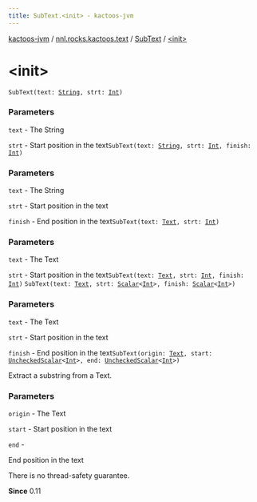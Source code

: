 ```yaml
---
title: SubText.<init> - kactoos-jvm
---
```


[kactoos-jvm](../../index.html) / [nnl.rocks.kactoos.text](../index.html) / [SubText](index.html) / [&lt;init&gt;](./-init-.html)

# &lt;init&gt;

`SubText(text: `[`String`](https://kotlinlang.org/api/latest/jvm/stdlib/kotlin/-string/index.html)`, strt: `[`Int`](https://kotlinlang.org/api/latest/jvm/stdlib/kotlin/-int/index.html)`)`

### Parameters

`text` - The String

`strt` - Start position in the text`SubText(text: `[`String`](https://kotlinlang.org/api/latest/jvm/stdlib/kotlin/-string/index.html)`, strt: `[`Int`](https://kotlinlang.org/api/latest/jvm/stdlib/kotlin/-int/index.html)`, finish: `[`Int`](https://kotlinlang.org/api/latest/jvm/stdlib/kotlin/-int/index.html)`)`

### Parameters

`text` - The String

`strt` - Start position in the text

`finish` - End position in the text`SubText(text: `[`Text`](../../nnl.rocks.kactoos/-text/index.html)`, strt: `[`Int`](https://kotlinlang.org/api/latest/jvm/stdlib/kotlin/-int/index.html)`)`

### Parameters

`text` - The Text

`strt` - Start position in the text`SubText(text: `[`Text`](../../nnl.rocks.kactoos/-text/index.html)`, strt: `[`Int`](https://kotlinlang.org/api/latest/jvm/stdlib/kotlin/-int/index.html)`, finish: `[`Int`](https://kotlinlang.org/api/latest/jvm/stdlib/kotlin/-int/index.html)`)`
`SubText(text: `[`Text`](../../nnl.rocks.kactoos/-text/index.html)`, strt: `[`Scalar`](../../nnl.rocks.kactoos/-scalar/index.html)`<`[`Int`](https://kotlinlang.org/api/latest/jvm/stdlib/kotlin/-int/index.html)`>, finish: `[`Scalar`](../../nnl.rocks.kactoos/-scalar/index.html)`<`[`Int`](https://kotlinlang.org/api/latest/jvm/stdlib/kotlin/-int/index.html)`>)`

### Parameters

`text` - The Text

`strt` - Start position in the text

`finish` - End position in the text`SubText(origin: `[`Text`](../../nnl.rocks.kactoos/-text/index.html)`, start: `[`UncheckedScalar`](../../nnl.rocks.kactoos.scalar/-unchecked-scalar/index.html)`<`[`Int`](https://kotlinlang.org/api/latest/jvm/stdlib/kotlin/-int/index.html)`>, end: `[`UncheckedScalar`](../../nnl.rocks.kactoos.scalar/-unchecked-scalar/index.html)`<`[`Int`](https://kotlinlang.org/api/latest/jvm/stdlib/kotlin/-int/index.html)`>)`

Extract a substring from a Text.

### Parameters

`origin` - The Text

`start` - Start position in the text

`end` -

End position in the text




There is no thread-safety guarantee.




**Since**
0.11

